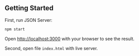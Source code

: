 ## Getting Started

First, run JSON Server:

```bash
npm start
```

Open [http://localhost:3000](http://localhost:3000) with your browser to see the result.

Second, open file `index.html` with live server.
